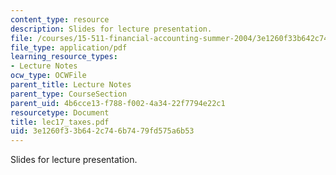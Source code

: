 ```yaml
---
content_type: resource
description: Slides for lecture presentation.
file: /courses/15-511-financial-accounting-summer-2004/3e1260f33b642c746b7479fd575a6b53_lec17_taxes.pdf
file_type: application/pdf
learning_resource_types:
- Lecture Notes
ocw_type: OCWFile
parent_title: Lecture Notes
parent_type: CourseSection
parent_uid: 4b6cce13-f788-f002-4a34-22f7794e22c1
resourcetype: Document
title: lec17_taxes.pdf
uid: 3e1260f3-3b64-2c74-6b74-79fd575a6b53
---
```

Slides for lecture presentation.

